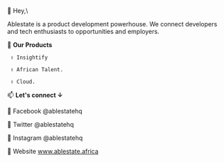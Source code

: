👋 Hey,\

Ablestate is a product development powerhouse. We connect developers and tech enthusiasts to opportunities and employers.

  💞️ **Our Products**
  
     ✌️ Insightify
     
     ✌️ African Talent. 
     
     ✌️ Cloud. 
📫 **Let's connect ↓**

  🤗 Facebook @ablestatehq
  
  🤗 Twitter @ablestatehq
  
  🤗 Instagram @ablestatehq
  
  🤗 Website www.ablestate.africa
